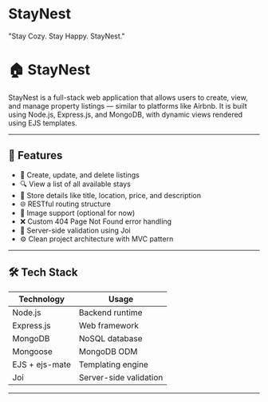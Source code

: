 # StayNest
"Stay Cozy. Stay Happy. StayNest."
# 🏠 StayNest

StayNest is a full-stack web application that allows users to create, view, and manage property listings — similar to platforms like Airbnb. It is built using Node.js, Express.js, and MongoDB, with dynamic views rendered using EJS templates.

---

## 🚀 Features

- 📝 Create, update, and delete listings
- 🔍 View a list of all available stays
- 📍 Store details like title, location, price, and description
- 🌐 RESTful routing structure
- 📸 Image support (optional for now)
- ❌ Custom 404 Page Not Found error handling
- 🧪 Server-side validation using Joi
- ⚙️ Clean project architecture with MVC pattern

---

## 🛠️ Tech Stack

| Technology     | Usage                      |
|----------------|----------------------------|
| Node.js        | Backend runtime            |
| Express.js     | Web framework              |
| MongoDB        | NoSQL database             |
| Mongoose       | MongoDB ODM                |
| EJS + ejs-mate | Templating engine          |
| Joi            | Server-side validation     |


---


